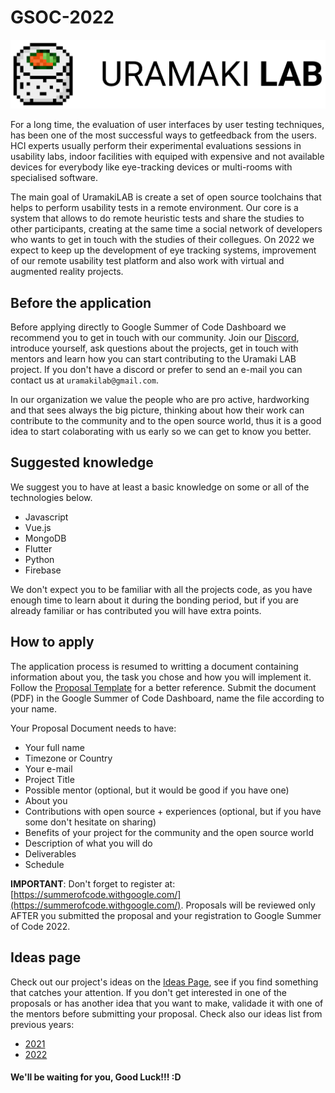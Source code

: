 # GSOC-2022

![uramaki-lab](/uramaki-logo.png)

For a long time, the evaluation of user interfaces by user testing techniques, has been one of the most successful ways to getfeedback from the users. HCI experts usually perform their experimental evaluations sessions in usability labs, indoor facilities with equiped with expensive and not available devices for everybody like eye-tracking devices or multi-rooms with specialised software. 

The main goal of UramakiLAB is create a set of open source toolchains that helps to perform usability tests in a remote environment. Our core is a system that allows to do remote heuristic tests and share the studies to other participants, creating at the same time a social network of developers who wants to get in touch with the studies of their collegues. On 2022 we expect to keep up the development of eye tracking systems, improvement of our remote usability test platform and also work with virtual and augmented reality projects.

## Before the application

Before applying directly to Google Summer of Code Dashboard we recommend you to get in touch with our community. Join our [Discord](https://discord.gg/Hb3mTPcVjS), introduce yourself, ask questions about the projects, get in touch with mentors and learn how you can start contributing to the Uramaki LAB project. If you don't have a discord or prefer to send an e-mail you can contact us at `uramakilab@gmail.com`. 

In our organization we value the people who are pro active, hardworking and that sees always the big picture, thinking about how their work can contribute to the community and to the open source world, thus it is a good idea to start colaborating with us early so we can get to know you better.


 ## Suggested knowledge
 
 We suggest you to have at least a basic knowledge on some or all of the technologies below.
 
 * Javascript
 * Vue.js
 * MongoDB
 * Flutter
 * Python
 * Firebase

We don't expect you to be familiar with all the projects code, as you have enough time to learn about it during the bonding period, but if you are already familiar or has contributed you will have extra points.

## How to apply
 
The application process is resumed to writting a document containing information about you, the task you chose and how you will implement it. Follow the [Proposal Template](/proposal-template.docx) for a better reference. Submit the document (PDF) in the Google Summer of Code Dashboard, name the file according to your name. 

Your Proposal Document needs to have:

* Your full name
* Timezone or Country
* Your e-mail
* Project Title
* Possible mentor (optional, but it would be good if you have one)
* About you
* Contributions with open source + experiences (optional, but if you have some don't hesitate on sharing)
* Benefits of your project for the community and the open source world
* Description of what you will do
* Deliverables
* Schedule


**IMPORTANT**: Don't forget to register at: [https://summerofcode.withgoogle.com/](https://summerofcode.withgoogle.com/). Proposals will be reviewed only AFTER you submitted the proposal and your registration to Google Summer of Code 2022.

## Ideas page

Check out our project's ideas on the [Ideas Page](/ideas2022.md), see if you find something that catches your attention. If you don't get interested in one of the proposals or has another idea that you want to make, validade it with one of the mentors before submitting your proposal. Check also our ideas list from previous years:

* [2021](/ideas2021.md)
* [2022](/ideas2022.md)


#### We'll be waiting for you, Good Luck!!! :D

